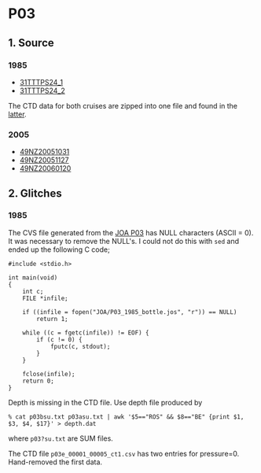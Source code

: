 # P03
## 1. Source
### 1985
+ [31TTTPS24_1](https://cchdo.ucsd.edu/cruise/31TTTPS24_1)
+ [31TTTPS24_2](https://cchdo.ucsd.edu/cruise/31TTTPS24_2)

The CTD data for both cruises are zipped into one file and found
in the [latter](https://cchdo.ucsd.edu/data/10639/p03_ct1.zip).

### 2005
+ [49NZ20051031](https://cchdo.ucsd.edu/cruise/49NZ20051031)
+ [49NZ20051127](https://cchdo.ucsd.edu/cruise/49NZ20051127)
+ [49NZ20060120](https://cchdo.ucsd.edu/cruise/49NZ20060120)

## 2. Glitches

### 1985

The CVS file generated from the [JOA P03](http://joa.ucsd.edu/data_files/best/Pacific_sections/P03_1985/P03_1985_bottle.joa) has NULL characters (ASCII = 0).
It was necessary to remove the NULL's. I could not do this with `sed` and ended up
the following C code;
```
#include <stdio.h>

int main(void)
{
    int c;
    FILE *infile;

    if ((infile = fopen("JOA/P03_1985_bottle.jos", "r")) == NULL)
        return 1;

    while ((c = fgetc(infile)) != EOF) {
        if (c != 0) {
            fputc(c, stdout);
        }
    }

    fclose(infile);
    return 0;
}
```

Depth is missing in the CTD file. Use depth file produced by
```
% cat p03bsu.txt p03asu.txt | awk '$5=="ROS" && $8=="BE" {print $1, $3, $4, $17}' > depth.dat
```
where `p03?su.txt` are SUM files.

The CTD file `p03e_00001_00005_ct1.csv` has two entries for pressure=0.
Hand-removed the first data.
